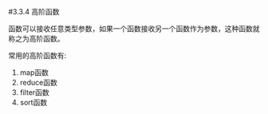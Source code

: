 #3.3.4 高阶函数

函数可以接收任意类型参数，如果一个函数接收另一个函数作为参数，这种函数就称之为高阶函数。



常用的高阶函数有:

1. map函数
2. reduce函数
3. filter函数
4. sort函数